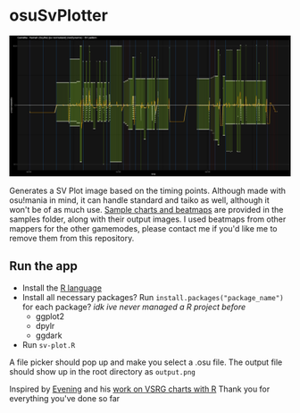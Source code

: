 # osuSvPlotter

![Example Image](samples/mania/kamah.png)

Generates a SV Plot image based on the timing points. Although made with osu!mania in mind, it can handle standard and taiko as well, although it won't be of as much use. [Sample charts and beatmaps](https://github.com/IceDynamix/osuSvPlotter/blob/master/samples/samples.md) are provided in the samples folder, along with their output images. I used beatmaps from other mappers for the other gamemodes, please contact me if you'd like me to remove them from this repository.

## Run the app

- Install the [R language](https://www.r-project.org/)
- Install all necessary packages? Run `install.packages("package_name")` for each package? *idk ive never managed a R project before*
  - ggplot2
  - dpylr
  - ggdark
- Run `sv-plot.R`

A file picker should pop up and make you select a .osu file. The output file should show up in the root directory as `output.png`

Inspired by [Evening](https://github.com/eve-ning) and his [work on VSRG charts with R](https://github.com/Eve-ning/vsrgtools)
Thank you for everything you've done so far
